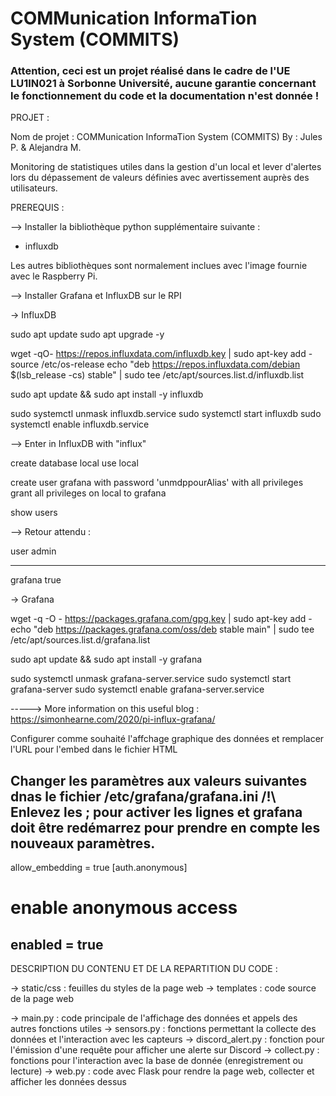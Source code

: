 # COMMunication InformaTion System (COMMITS)

### Attention, ceci est un projet réalisé dans le cadre de l'UE LU1IN021 à Sorbonne Université, aucune garantie concernant le fonctionnement du code et la documentation n'est donnée !

PROJET : 

Nom de projet : COMMunication InformaTion System (COMMITS)
By : Jules P. & Alejandra M.

Monitoring de statistiques utiles dans la gestion d'un local et lever d'alertes lors du dépassement de valeurs définies
avec avertissement auprès des utilisateurs.



PREREQUIS : 

--> Installer la bibliothèque python supplémentaire suivante :
- influxdb

Les autres bibliothèques sont normalement inclues avec l'image fournie avec le Raspberry Pi.

--> Installer Grafana et InfluxDB sur le RPI


-> InfluxDB

sudo apt update
sudo apt upgrade -y

wget -qO- https://repos.influxdata.com/influxdb.key | sudo apt-key add -
source /etc/os-release
echo "deb https://repos.influxdata.com/debian $(lsb_release -cs) stable" | sudo tee /etc/apt/sources.list.d/influxdb.list

sudo apt update && sudo apt install -y influxdb

sudo systemctl unmask influxdb.service
sudo systemctl start influxdb
sudo systemctl enable influxdb.service

--> Enter in InfluxDB with "influx"

create database local
use local

create user grafana with password 'unmdppourAlias' with all privileges
grant all privileges on local to grafana

show users

--> Retour attendu :

user admin
---- -----
grafana true

-> Grafana

wget -q -O - https://packages.grafana.com/gpg.key | sudo apt-key add -
echo "deb https://packages.grafana.com/oss/deb stable main" | sudo tee /etc/apt/sources.list.d/grafana.list

sudo apt update && sudo apt install -y grafana

sudo systemctl unmask grafana-server.service
sudo systemctl start grafana-server
sudo systemctl enable grafana-server.service


-----> More information on this useful blog : https://simonhearne.com/2020/pi-influx-grafana/

Configurer comme souhaité l'affchage graphique des données et remplacer l'URL pour l'embed dans le fichier HTML

Changer les paramètres aux valeurs suivantes dnas le fichier /etc/grafana/grafana.ini
/!\ Enlevez les ; pour activer les lignes et grafana doit être redémarrez pour prendre en compte les nouveaux paramètres.
----------------------------
allow_embedding = true
[auth.anonymous]
# enable anonymous access
enabled = true
----------------------------


DESCRIPTION DU CONTENU ET DE LA REPARTITION DU CODE :

-> static/css : feuilles du styles de la page web
-> templates : code source de la page web

-> main.py : code principale de l'affichage des données et appels des autres fonctions utiles
-> sensors.py : fonctions permettant la collecte des données et l'interaction avec les capteurs
-> discord_alert.py : fonction pour l'émission d'une requête pour afficher une alerte sur Discord
-> collect.py : fonctions pour l'interaction avec la base de donnée (enregistrement ou lecture)
-> web.py : code avec Flask pour rendre la page web, collecter et afficher les données dessus
